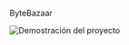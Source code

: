 ByteBazaar


![Demostración del proyecto](https://github.com/SergiusYT/Proyectos-Programacion-II/raw/main/Proyectos-Programacion-II/ContenidoMultimedia/Demostracion.gif)
